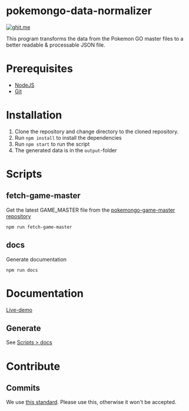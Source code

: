 # pokemongo-data-normalizer

[![ghit.me](https://ghit.me/badge.svg?repo=BrunnerLivio/pokemongo-data-normalizer)](https://ghit.me/repo/BrunnerLivio/pokemongo-data-normalizer)

This program transforms the data from the Pokemon GO master files
to a better readable & processable JSON file.

# Prerequisites

- [NodeJS](https://nodejs.org/en/)
- [Git](https://git-scm.com/)

# Installation


1. Clone the repository and change directory to the cloned repository.
2. Run `npm install` to install the dependencies
3. Run `npm start` to run the script
4. The generated data is in the `output`-folder

# Scripts
## fetch-game-master
Get the latest GAME_MASTER file from the [pokemongo-game-master repository](https://github.com/BrunnerLivio/pokemongo-game-master)
```
npm run fetch-game-master
```
## docs
Generate documentation 
```
npm run docs
```

# Documentation

[Live-demo](https://brunnerlivio.github.io/pokemongo-data-normalizer/)

## Generate

See [Scripts > docs](#docs)

# Contribute


## Commits
We use [this standard](https://github.com/erlang/otp/wiki/Writing-good-commit-messages). Please use this, otherwise it won't be accepted.